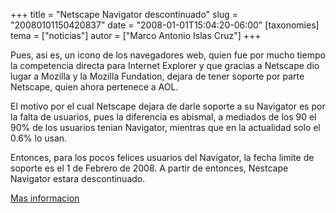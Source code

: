 +++
title = "Netscape Navigator descontinuado"
slug = "20080101150420837"
date = "2008-01-01T15:04:20-06:00"
[taxonomies]
tema = ["noticias"]
autor = ["Marco Antonio Islas Cruz"]
+++

Pues, asi es, un icono de los navegadores web, quien fue por mucho
tiempo la competencia directa para Internet Explorer y que gracias a
Netscape dio lugar a Mozilla y la Mozilla Fundation, dejara de tener
soporte por parte Netscape, quien ahora pertenece a AOL.

El motivo por el cual Netscape dejara de darle soporte a su Navigator es
por la falta de usuarios, pues la diferencia es abismal, a mediados de
los 90 el 90% de los usuarios tenian Navigator, mientras que en la
actualidad solo el 0.6% lo usan.

Entonces, para los pocos felices usuarios del Navigator, la fecha limite
de soporte es el 1 de Febrero de 2008. A partir de entonces, Nestcape
Navigator estara descontinuado.

[Mas informacion](http://news.bbc.co.uk/1/hi/technology/7163547.stm)
